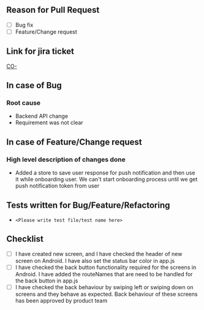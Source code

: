 ## Reason for Pull Request

- [ ] Bug fix
- [ ] Feature/Change request

## Link for jira ticket
[CO-](http://evernym.atlassian.net/browse/CO-)

## In case of Bug

### Root cause

- Backend API change
- Requirement was not clear

## In case of Feature/Change request

### High level description of changes done

- Added a store to save user response for push notification and then use it while onboarding user. We can't start onboarding process until we get push notification token from user

## Tests written for Bug/Feature/Refactoring

- `<Please write test file/test name here>`

## Checklist

- [ ] I have created new screen, and I have checked the header of new screen on Android. I have also set the status bar color in app.js
- [ ] I have checked the back button functionality required for the screens in Android. I have added the routeNames that are need to be handled for the back button in app.js
- [ ] I have checked the back behaviour by swiping left or swiping down on screens and they behave as expected. Back behaviour of these screens has been approved by product team